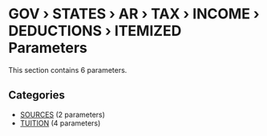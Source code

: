 # GOV › STATES › AR › TAX › INCOME › DEDUCTIONS › ITEMIZED Parameters

This section contains 6 parameters.

## Categories

- [SOURCES](sources/index.md) (2 parameters)
- [TUITION](tuition/index.md) (4 parameters)
